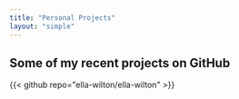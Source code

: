 ```yaml
---
title: "Personal Projects"
layout: "simple"
---
```

## Some of my recent projects on GitHub

{{< github repo="ella-wilton/ella-wilton" >}}
